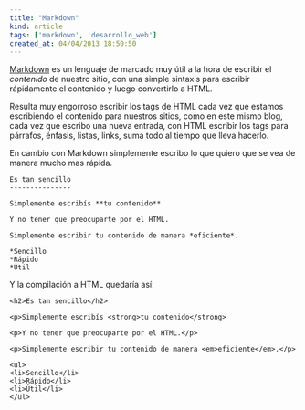```yaml
---
title: "Markdown"
kind: article
tags: ['markdown', 'desarrollo_web']
created_at: 04/04/2013 18:50:50
---
```



[Markdown](http://daringfireball.net/projects/markdown/) es un lenguaje de marcado muy útil a la hora de escribir el *contenido* de nuestro sitio, con una simple sintaxis para escribir rápidamente el contenido y luego convertirlo a HTML.

Resulta muy engorroso escribir los tags de HTML cada vez que estamos escribiendo el contenido para nuestros sitios, como en este mismo blog, cada vez que escribo una nueva entrada, con HTML escribir los tags para párrafos, énfasis, listas, links, suma todo al tiempo que lleva hacerlo.

En cambio con Markdown simplemente escribo lo que quiero que se vea de manera mucho mas rápida.
<?snippet?>

    Es tan sencillo
    ---------------

    Simplemente escribís **tu contenido**

    Y no tener que preocuparte por el HTML.

    Simplemente escribir tu contenido de manera *eficiente*.

    *Sencillo
    *Rápido
    *Útil

Y la compilación a HTML quedaría así:

    <h2>Es tan sencillo</h2>
    
    <p>Simplemente escribís <strong>tu contenido</strong>
    
    <p>Y no tener que preocuparte por el HTML.</p>
    
    <p>Simplemente escribir tu contenido de manera <em>eficiente</em>.</p>
    
    <ul>
    <li>Sencillo</li>
    <li>Rápido</li>
    <li>Útil</li>
    </ul>
